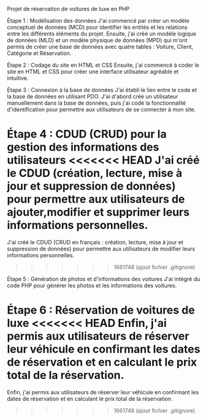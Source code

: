 Projet de réservation de voitures de luxe en PHP

Étape 1 : Modélisation des données
J'ai commencé par créer un modèle conceptuel de données (MCD) pour identifier les entités et les relations entre les différents éléments du projet. Ensuite, j'ai créé un modèle logique de données (MLD) et un modèle physique de données (MPD) qui m'ont permis de créer une base de données avec quatre tables : Voiture, Client, Catégorie et Réservation.

Étape 2 : Codage du site en HTML et CSS
Ensuite, j'ai commencé à coder le site en HTML et CSS pour créer une interface utilisateur agréable et intuitive.

Étape 3 : Connexion à la base de données
J'ai établi le lien entre le code et la base de données en utilisant PDO. J'ai d'abord créé un utilisateur manuellement dans la base de données, puis j'ai codé la fonctionnalité d'identification pour permettre aux utilisateurs de se connecter à mon site.

Étape 4 : CDUD (CRUD) pour la gestion des informations des utilisateurs
<<<<<<< HEAD
J'ai créé le CDUD (création, lecture, mise à jour et suppression de données) pour permettre aux utilisateurs de ajouter,modifier et supprimer leurs informations personnelles.
=======
J'ai créé le CDUD (CRUD en français : création, lecture, mise à jour et suppression de données) pour permettre aux utilisateurs de modifier leurs informations personnelles.
>>>>>>> 1661748 (ajout fichier .gitignore)

Étape 5 : Génération de photos et d'informations des voitures
J'ai intégré du code PHP pour générer les photos et les informations des voitures.

Étape 6 : Réservation de voitures de luxe
<<<<<<< HEAD
Enfin, j'ai permis aux utilisateurs de réserver leur véhicule en confirmant les dates de réservation et en calculant le prix total de la réservation.
=======
Enfin, j'ai permis aux utilisateurs de réserver leur véhicule en confirmant les dates de réservation et en calculant le prix total de la réservation.
>>>>>>> 1661748 (ajout fichier .gitignore)
